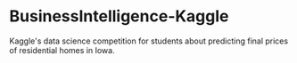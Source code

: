 # BusinessIntelligence-Kaggle
Kaggle's data science competition for students about predicting final prices of residential homes in Iowa.

